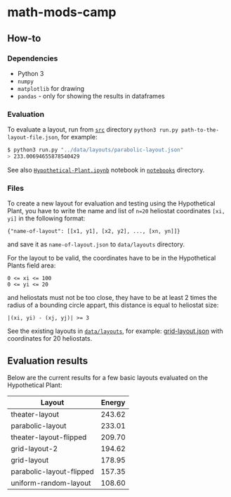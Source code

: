 # math-mods-camp

## How-to

### Dependencies

* Python 3
* `numpy`
* `matplotlib` for drawing
* `pandas` - only for showing the results in dataframes

### Evaluation
To evaluate a layout, run from [`src`](https://github.com/markolalovic/math-mods-camp/tree/main/src) directory `python3 run.py path-to-the-layout-file.json`, for example:
```bash
$ python3 run.py "../data/layouts/parabolic-layout.json"
> 233.00694655878540429
```

See also [`Hypothetical-Plant.ipynb`](https://github.com/markolalovic/math-mods-camp/blob/main/notebooks/Hypothetical-Plant.ipynb) notebook in [`notebooks`](https://github.com/markolalovic/math-mods-camp/tree/main/notebooks) directory.

### Files
To create a new layout for evaluation and testing using the Hypothetical Plant, you have to write the name and list of `n=20` heliostat coordinates `[xi, yi]` in the following format:

`{"name-of-layout": [[x1, y1], [x2, y2], ..., [xn, yn]]}`

and save it as `name-of-layout.json` to `data/layouts` directory. 

For the layout to be valid, the coordinates have to be in the Hypothetical Plants field area:
```
0 <= xi <= 100
0 <= yi <= 20
```

and heliostats must not be too close, they have to be at least 2 times the radius of a bounding circle appart, this distance is equal to heliostat size:

```
|(xi, yi) - (xj, yj)| >= 3
```

See the existing layouts in [`data/layouts`](https://github.com/markolalovic/math-mods-camp/tree/main/data/layouts), for example: [grid-layout.json](https://raw.githubusercontent.com/markolalovic/math-mods-camp/main/data/layouts/grid-layout.json) with coordinates for 20 heliostats.

## Evaluation results

Below are the current results for a few basic layouts evaluated on the Hypothetical Plant:

|         Layout         |    Energy  |
|-------------------------|---------------|
| theater-layout | 243.62 |
| parabolic-layout | 233.01 |
| theater-layout-flipped | 209.70 |
| grid-layout-2 | 194.62 |
| grid-layout | 178.95 |
| parabolic-layout-flipped | 157.35 |
| uniform-random-layout | 108.60 |
